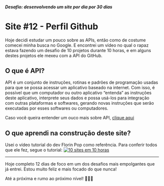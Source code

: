 ##### Desafio: desenvolvendo um site por dia por 30 dias

# Site #12 - Perfil Github

Hoje decidi estudar um pouco sobre as APIs, então como de costume comecei minha busca no Google. E encontrei um vídeo no qual o rapaz estava fazendo um desafio de 10 projetos durante 10 horas, e em alguns destes projetos ele mexeu com a API do GitHub.

## O que é API?

API é um conjunto de instruções, rotinas e padrões de programação usadas para que se possa acessar um aplicativo baseado na internet. Com isso, é possível que um computador ou outro aplicativo “entenda” as instruções deste aplicativo, interprete seus dados e possa usá-los para integração com outras plataformas e softwares, gerando novas instruções que serão executadas por esses softwares ou computadores.

Caso você queira entender um ouco mais sobre API, [clique aqui](https://www.techtudo.com.br/listas/2020/06/o-que-e-api-e-para-que-serve-cinco-perguntas-e-respostas.ghtml)

## O que aprendi na construção deste site?

Usei o vídeo tutorial do dev Florin Pop como referência. Para conferir todos que ele fez, segue o tutorial:
[![10 sites em 10 horas](https://img.youtube.com/vi/dtKciwk_si4/maxresdefault.jpg)](https://www.youtube.com/watch?v=dtKciwk_si4)

---

Hoje completo 12 dias de foco em um dos desafios mais empolgantes que já entrei. Estou muito feliz e mais focado do que nunca!

Até a próxima e rumo ao próximo nível! 💜💜💜
